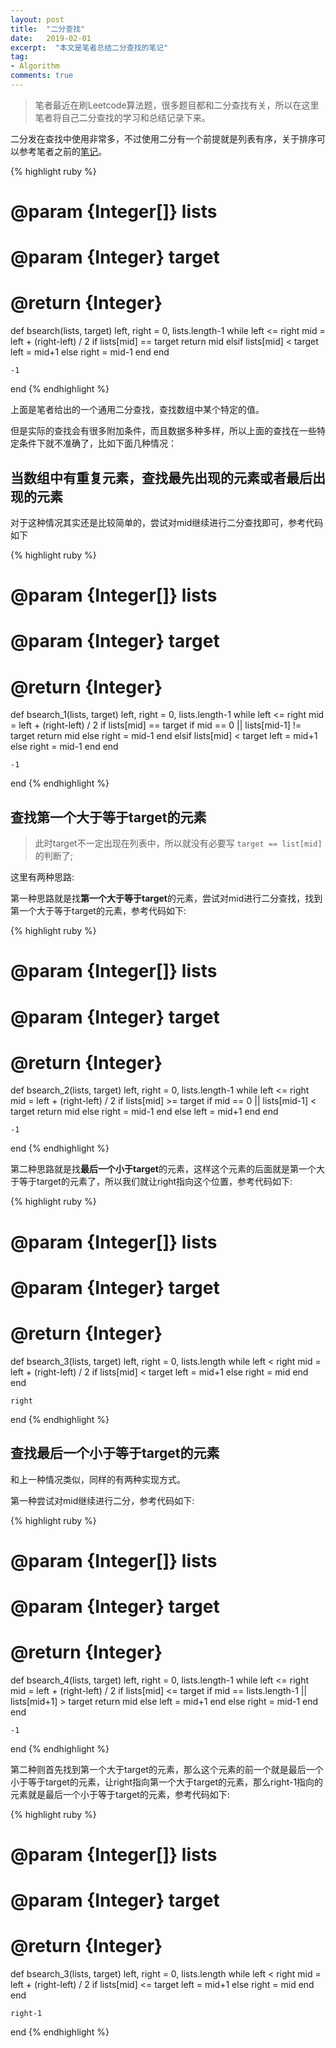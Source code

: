 ```yaml
---
layout: post
title:  "二分查找"
date:   2019-02-01
excerpt:  "本文是笔者总结二分查找的笔记"
tag:
- Algorithm
comments: true
---
```


> 笔者最近在刷Leetcode算法题，很多题目都和二分查找有关，所以在这里笔者将自己二分查找的学习和总结记录下来。

二分发在查找中使用非常多，不过使用二分有一个前提就是列表有序，关于排序可以参考笔者之前的[笔记](http://www.longjianjiang.com/sort/)。

{% highlight ruby %}
# @param {Integer[]} lists
# @param {Integer} target
# @return {Integer}
def bsearch(lists, target)
    left, right = 0, lists.length-1
    while left <= right
        mid = left + (right-left) / 2
        if lists[mid] == target
            return mid
        elsif lists[mid] < target
            left = mid+1
        else
            right = mid-1
        end
    end

    -1
end
{% endhighlight %}

上面是笔者给出的一个通用二分查找，查找数组中某个特定的值。

但是实际的查找会有很多附加条件，而且数据多种多样，所以上面的查找在一些特定条件下就不准确了，比如下面几种情况：

## 当数组中有重复元素，查找最先出现的元素或者最后出现的元素

对于这种情况其实还是比较简单的，尝试对mid继续进行二分查找即可，参考代码如下

{% highlight ruby %}
# @param {Integer[]} lists
# @param {Integer} target
# @return {Integer}
def bsearch_1(lists, target)
    left, right = 0, lists.length-1
    while left <= right
        mid = left + (right-left) / 2
        if lists[mid] == target
            if mid == 0 || lists[mid-1] != target
                return mid
            else 
                right = mid-1
            end
        elsif lists[mid] < target
            left = mid+1
        else
            right = mid-1
        end
    end

    -1
end
{% endhighlight %}

## 查找第一个大于等于target的元素

> 此时target不一定出现在列表中，所以就没有必要写 `target == list[mid]` 的判断了;

这里有两种思路:

第一种思路就是找**第一个大于等于target**的元素，尝试对mid进行二分查找，找到第一个大于等于target的元素，参考代码如下:

{% highlight ruby %}
# @param {Integer[]} lists
# @param {Integer} target
# @return {Integer}
def bsearch_2(lists, target)
    left, right = 0, lists.length-1
    while left <= right
        mid = left + (right-left) / 2
        if lists[mid] >= target
            if mid == 0 || lists[mid-1] < target
                return mid
            else
                right = mid-1
            end
        else
            left = mid+1
        end
    end

    -1
end
{% endhighlight %}

第二种思路就是找**最后一个小于target**的元素，这样这个元素的后面就是第一个大于等于target的元素了，所以我们就让right指向这个位置，参考代码如下:

{% highlight ruby %}
# @param {Integer[]} lists
# @param {Integer} target
# @return {Integer}
def bsearch_3(lists, target)
    left, right = 0, lists.length
    while left < right
        mid = left + (right-left) / 2
        if lists[mid] < target
            left = mid+1
        else
            right = mid
        end
    end

    right
end
{% endhighlight %}

## 查找最后一个小于等于target的元素

和上一种情况类似，同样的有两种实现方式。

第一种尝试对mid继续进行二分，参考代码如下:

{% highlight ruby %}
# @param {Integer[]} lists
# @param {Integer} target
# @return {Integer}
def bsearch_4(lists, target)
    left, right = 0, lists.length-1
    while left <= right
        mid = left + (right-left) / 2
        if lists[mid] <= target
            if mid == lists.length-1 || lists[mid+1] > target
                return mid
            else
                left = mid+1
            end
        else
            right = mid-1
        end
    end

    -1
end
{% endhighlight %}

第二种则首先找到第一个大于target的元素，那么这个元素的前一个就是最后一个小于等于target的元素，让right指向第一个大于target的元素，那么right-1指向的元素就是最后一个小于等于target的元素，参考代码如下:

{% highlight ruby %}
# @param {Integer[]} lists
# @param {Integer} target
# @return {Integer}
def bsearch_3(lists, target)
    left, right = 0, lists.length
    while left < right
        mid = left + (right-left) / 2
        if lists[mid] <= target
            left = mid+1
        else
            right = mid
        end
    end

    right-1
end
{% endhighlight %}

